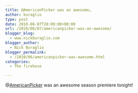 ```yaml
---
title: @AmericanPicker was an awesome…
author: buraglio
type: post
date: 2010-06-07T20:09:00+00:00
url: /2010/06/07/americanpicker-was-an-awesome/
blogger_blog:
  - www.nickburaglio.com
blogger_author:
  - Nick Buraglio
blogger_permalink:
  - /2010/06/americanpicker-was-awesome.html
categories:
  - The firehose

---
```

@[AmericanPicker][1] was an awesome season premiere tonight!

 [1]: http://twitter.com/AmericanPicker